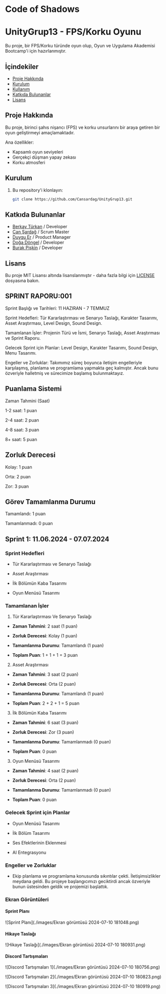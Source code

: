 # Code of Shadows

# UnityGrup13 - FPS/Korku Oyunu
Bu proje, bir FPS/Korku türünde oyun olup, Oyun ve Uygulama Akademisi Bootcamp'i için hazırlanmıştır.

## İçindekiler
- [Proje Hakkında](#proje-hakkında)
- [Kurulum](#kurulum)
- [Kullanım](#kullanım)
- [Katkıda Bulunanlar](#katkıda-bulunanlar)
- [Lisans](#lisans)


## Proje Hakkında
Bu proje, birinci şahıs nişancı (FPS) ve korku unsurlarını bir araya getiren bir oyun geliştirmeyi amaçlamaktadır. 

Ana özellikler:
- Kapsamlı oyun seviyeleri
- Gerçekçi düşman yapay zekası
- Korku atmosferi

## Kurulum
1. Bu repository'i klonlayın:
   ```bash
   git clone https://github.com/Cansardag/UnityGrup13.git


## Katkıda Bulunanlar
- [Berkay Türkan](https://github.com/berkaytrkn) / Developer
- [Can Şardağ](https://github.com/Cansardag) / Scrum Master
- [Duygu Er](https://github.com/Duyguru) / Product Manager
- [Doğa Döngel](https://github.com/dogadongel) / Developer
- [Burak Pişkin](https://github.com/reinhpash) / Developer



## Lisans
Bu proje MIT Lisansı altında lisanslanmıştır - daha fazla bilgi için [LICENSE](LICENSE) dosyasına bakın.



## SPRINT RAPORU:001

Sprint Başlığı ve Tarihleri: 11 HAZIRAN - 7 TEMMUZ

Sprint Hedefleri: Tür Kararlaştırması ve Senaryo Taslağı, Karakter Tasarımı, Asset Araştırması, Level Design, Sound Design.

Tamamlanan İşler: Projenin Türü ve İsmi, Senaryo Taslağı, Asset Araştırması ve Sprint Raporu.

Gelecek Sprint için Planlar: Level Design, Karakter Tasarımı, Sound Design, Menu Tasarımı.

Engeller ve Zorluklar: Takımımız süreç boyunca iletişim engelleriyle karşılaşmış, planlama ve programlama yapmakta geç kalmıştır. Ancak bunu özveriyle halletmiş ve sürecimize başlamış bulunmaktayız.

## Puanlama Sistemi

Zaman Tahmini (Saat)

1-2 saat: 1 puan

2-4 saat: 2 puan

4-8 saat: 3 puan

8+ saat: 5 puan

## Zorluk Derecesi

Kolay: 1 puan

Orta: 2 puan

Zor: 3 puan

## Görev Tamamlanma Durumu

Tamamlandı: 1 puan

Tamamlanmadı: 0 puan

## Sprint 1: 11.06.2024 - 07.07.2024

### Sprint Hedefleri
- Tür Kararlaştırması ve Senaryo Taslağı

- Asset Araştırması

- İlk Bölümün Kaba Tasarımı

- Oyun Menüsü Tasarımı

### Tamamlanan İşler

1. Tür Kararlaştırması Ve Senaryo Taslağı
   
- **Zaman Tahmini**: 2 saat (1 puan)
   
- **Zorluk Derecesi**: Kolay (1 puan)
   
- **Tamamlanma Durumu**: Tamamlandı (1 puan)
   
- **Toplam Puan**: 1 + 1 + 1 = 3 puan

2. Asset Araştırması
   
- **Zaman Tahmini**: 3 saat (2 puan)
   
- **Zorluk Derecesi**: Orta (2 puan)
   
- **Tamamlanma Durumu**: Tamamlandı (1 puan)
   
- **Toplam Puan**: 2 + 2 + 1 = 5 puan

3. İlk Bölümün Kaba Tasarımı
   
- **Zaman Tahmini**: 6 saat (3 puan)
   
- **Zorluk Derecesi**: Zor (3 puan)
   
- **Tamamlanma Durumu**: Tamamlanmadı (0 puan)
   
- **Toplam Puan**: 0 puan

3. Oyun Menüsü Tasarımı
   
- **Zaman Tahmini**: 4 saat (2 puan)
   
- **Zorluk Derecesi**: Orta (2 puan)
   
- **Tamamlanma Durumu**: Tamamlanmadı (0 puan)
   
- **Toplam Puan**: 0 puan

### Gelecek Sprint için Planlar

- Oyun Menüsü Tasarımı

- İlk Bölüm Tasarımı

- Ses Efektlerinin Eklenmesi

- AI Entegrasyonu

### Engeller ve Zorluklar

- Ekip planlama ve programlama konusunda sıkıntılar çekti. İletişimsizlikler meydana geldi. Bu projeye başlangıcımızı geciktirdi ancak özveriyle bunun üstesinden geldik ve projemizi başlattık.

### Ekran Görüntüleri

#### Sprint Planı

![Sprint Planı](./images/Ekran görüntüsü 2024-07-10 181048.png)

#### Hikaye Taslağı

![Hikaye Taslağı](./images/Ekran görüntüsü 2024-07-10 180931.png)

#### Discord Tartışmaları

![Discord Tartışmaları 1](./images/Ekran görüntüsü 2024-07-10 180756.png)

![Discord Tartışmaları 2](./images/Ekran görüntüsü 2024-07-10 180823.png)

![Discord Tartışmaları 3](./images/Ekran görüntüsü 2024-07-10 180919.png)

